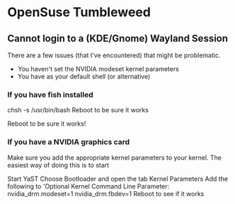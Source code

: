 # OpenSuse Tumbleweed

<show-structure depth="3" />

## Cannot login to a (KDE/Gnome) Wayland Session

There are a few issues (that I've encountered) that might be problematic.

- You haven't set the NVIDIA modeset kernel parameters
- You have  <include from="snippets.md" element-id="fish"></include> as your default shell (or alternative)

### If you have fish installed

<procedure title="Set your default shell back to bash">
<step>
    <code-block lang="shell" prompt="$">
        chsh -s /usr/bin/bash
    </code-block>
</step>
<step>
Reboot to be sure it works
</step>
</procedure>


Reboot to be sure it works!

### If you have a NVIDIA graphics card

Make sure you add the appropriate kernel parameters to your kernel.
The easiest way of doing this is to start

<procedure>
<step>
Start YaST
</step>
<step>
Choose Bootloader and open the tab Kernel Parameters
</step>
<step>
   Add the following to 'Optional Kernel Command Line Parameter:
<code-block lang="text">
nvidia_drm.modeset=1 nvidia_drm.fbdev=1 
</code-block>
</step>
<step>
Reboot to see if it works
</step>
</procedure>